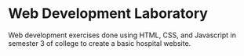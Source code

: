 # Web Development Laboratory
Web development exercises done using HTML, CSS, and Javascript in semester 3 of college to create a basic hospital website.
